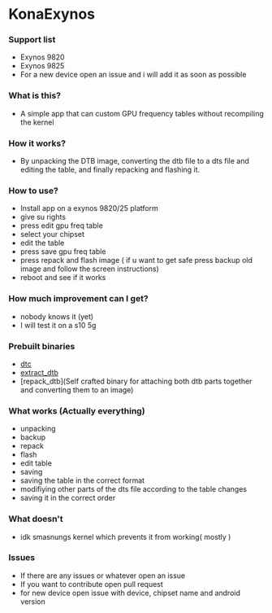 # KonaExynos

### Support list
* Exynos 9820
* Exynos 9825
* For a new device open an issue and i will add it as soon as possible

### What is this?

- A simple app that can custom GPU frequency tables without recompiling the kernel

### How it works?

- By unpacking the DTB image, converting the dtb file to a dts file and editing the table, and finally repacking and flashing it.

### How to use?

- Install app on a exynos 9820/25 platform
- give su rights 
- press edit gpu freq table 
- select your chipset 
- edit the table
- press save gpu freq table
- press repack and flash image ( if u want to get safe press backup old image and follow the screen instructions)
- reboot and see if it works


### How much improvement can I get?

- nobody knows it (yet)
- I will test it on a s10 5g

### Prebuilt binaries

- [dtc](https://github.com/xzr467706992/dtc-aosp/tree/standalone)
- [extract_dtb](https://github.com/PabloCastellano/extract-dtb)
- [repack_dtb](Self crafted binary for attaching both dtb parts together and converting them to an image)

### What works (Actually everything)
- unpacking 
- backup
- repack 
- flash 
- edit table
- saving
- saving the table in the correct format
- modifiying other parts of the dts file according to the table changes
- saving it in the correct order

### What doesn't
- idk smasnungs kernel which prevents it from working( mostly )

### Issues 
- If there are any issues or whatever open an issue 
- If you want to contribute open pull request 
- for new device open issue with device, chipset name and android version 
